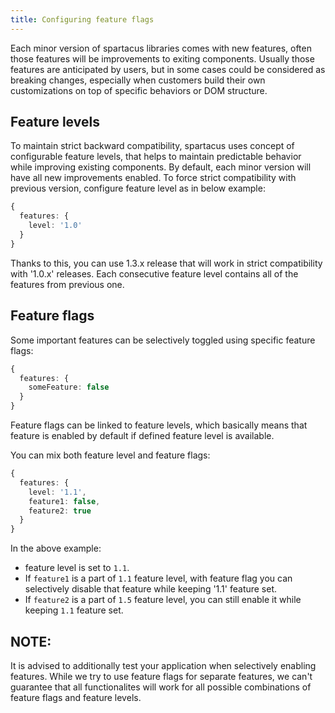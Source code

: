 ```yaml
---
title: Configuring feature flags
---
```


Each minor version of spartacus libraries comes with new features, often those features will be improvements to exiting components.
Usually those features are anticipated by users, but in some cases could be considered as breaking changes, especially 
when customers build their own customizations on top of specific behaviors or DOM structure.

## Feature levels

To maintain strict backward compatibility, spartacus uses concept of configurable feature levels, that helps to maintain predictable behavior while improving existing components.
By default, each minor version will have all new improvements enabled. To force strict compatibility with previous version, configure feature level as in below example:

```typescript
{
  features: {
    level: '1.0'
  }
}
``` 

Thanks to this, you can use 1.3.x release that will work in strict compatibility with '1.0.x' releases. 
Each consecutive feature level contains all of the features from previous one.

## Feature flags

Some important features can be selectively toggled using specific feature flags:

```typescript
{
  features: {
    someFeature: false
  }
}
``` 

Feature flags can be linked to feature levels, which basically means that feature is enabled by default if defined feature level is available.

You can mix both feature level and feature flags:

```typescript
{
  features: {
    level: '1.1',
    feature1: false,
    feature2: true
  }
}
``` 
 
In the above example:
   - feature level is set to `1.1`.
   - If `feature1` is a part of `1.1` feature level, with feature flag you can selectively disable that feature while keeping '1.1' feature set.  
   - If `feature2` is a part of `1.5` feature level, you can still enable it while keeping `1.1` feature set.
    
## **NOTE**:

It is advised to additionally test your application when selectively enabling features. While we try to use feature flags for separate features, 
we can't guarantee that all functionalites will work for all possible combinations of feature flags and feature levels. 
